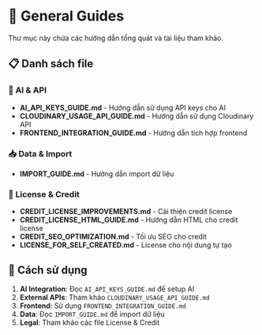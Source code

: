 # 📖 General Guides

Thư mục này chứa các hướng dẫn tổng quát và tài liệu tham khảo.

## 📋 Danh sách file

### 🤖 AI & API
- **AI_API_KEYS_GUIDE.md** - Hướng dẫn sử dụng API keys cho AI
- **CLOUDINARY_USAGE_API_GUIDE.md** - Hướng dẫn sử dụng Cloudinary API
- **FRONTEND_INTEGRATION_GUIDE.md** - Hướng dẫn tích hợp frontend

### 📥 Data & Import
- **IMPORT_GUIDE.md** - Hướng dẫn import dữ liệu

### 📄 License & Credit
- **CREDIT_LICENSE_IMPROVEMENTS.md** - Cải thiện credit license
- **CREDIT_LICENSE_HTML_GUIDE.md** - Hướng dẫn HTML cho credit license
- **CREDIT_SEO_OPTIMIZATION.md** - Tối ưu SEO cho credit
- **LICENSE_FOR_SELF_CREATED.md** - License cho nội dung tự tạo

## 🚀 Cách sử dụng

1. **AI Integration**: Đọc `AI_API_KEYS_GUIDE.md` để setup AI
2. **External APIs**: Tham khảo `CLOUDINARY_USAGE_API_GUIDE.md`
3. **Frontend**: Sử dụng `FRONTEND_INTEGRATION_GUIDE.md`
4. **Data**: Đọc `IMPORT_GUIDE.md` để import dữ liệu
5. **Legal**: Tham khảo các file License & Credit
